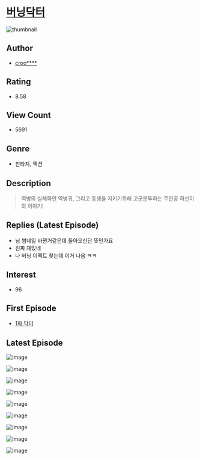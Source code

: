 # [버닝닥터](https://comic.naver.com/bestChallenge/list?titleId=792458)
![thumbnail](https://image-comic.pstatic.net/user_contents_data/challenge_comic/2022/03/19/347376/thumbnail_202x164ccfd2544_2e42_467a_9774_d6769bd034b9_00000577.JPEG)

## Author
- [croo****](https://comic.naver.com/artistTitle?id=347376)

## Rating
- 8.58

## View Count
- 5691

## Genre
- 판타지, 액션

## Description
> 역병의 실체화인 역병귀, 그리고 동생을 지키기위해 고군분투하는 주인공 하선이의 이야기!

## Replies (Latest Episode)
- 님 썸네일 바뀐거같은데 돌아오신단 뜻인가요
- 진짜 재밌네
- 나 버닝 이펙트 찾는데 이거 나옴 ㅋㅋ

## Interest
- 96

## First Episode
- [1화 닥터](https://comic.naver.com/bestChallenge/detail?titleId=792458&no=1)

## Latest Episode
![image](https://image-comic.pstatic.net/user_contents_data/challenge_comic/2022/03/31/347376/upload_7018071008921137209.jpeg)

![image](https://image-comic.pstatic.net/user_contents_data/challenge_comic/2022/03/31/347376/upload_3977021743601771064.jpeg)

![image](https://image-comic.pstatic.net/user_contents_data/challenge_comic/2022/03/31/347376/upload_7221069438432929331.jpeg)

![image](https://image-comic.pstatic.net/user_contents_data/challenge_comic/2022/03/31/347376/upload_3979268238291907426.jpeg)

![image](https://image-comic.pstatic.net/user_contents_data/challenge_comic/2022/03/31/347376/upload_3977580303243109941.jpeg)

![image](https://image-comic.pstatic.net/user_contents_data/challenge_comic/2022/03/31/347376/upload_7233456532844000865.jpeg)

![image](https://image-comic.pstatic.net/user_contents_data/challenge_comic/2022/03/31/347376/upload_7377284524237928249.jpeg)

![image](https://image-comic.pstatic.net/user_contents_data/challenge_comic/2022/03/31/347376/upload_3631417734051870310.jpeg)

![image](https://image-comic.pstatic.net/user_contents_data/challenge_comic/2022/03/31/347376/upload_3546415812153073968.jpeg)
